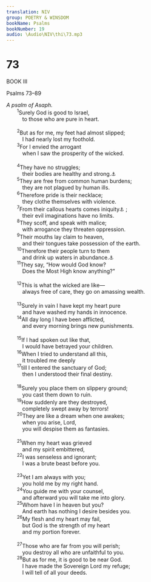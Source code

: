 ```yaml
---
translation: NIV
group: POETRY & WINSDOM
bookName: Psalms 
bookNumber: 19
audio: \Audio\NIV\thi\73.mp3
---
```


<div class="title"><h1>73</h1><p>BOOK III </p><p>Psalms 73–89 </p><i>A psalm of Asaph.</i></div>
<span class="verse thi_73_1">  <sup>1</sup>Surely God is good to Israel, <br/>   to those who are pure in heart. <br/><br/></span>
<span class="verse thi_73_2">  <sup>2</sup>But as for me, my feet had almost slipped; <br/>   I had nearly lost my foothold. <br/></span>
<span class="verse thi_73_3">  <sup>3</sup>For I envied the arrogant <br/>   when I saw the prosperity of the wicked. <br/><br/></span>
<span class="verse thi_73_4">  <sup>4</sup>They have no struggles; <br/>   their bodies are healthy and strong.<a data-toggle="tooltip" data-placement="bottom" title="With a different word division of the Hebrew; Masoretic Text struggles at their death; / their bodies are healthy">⚓</a><br/></span>
<span class="verse thi_73_5">  <sup>5</sup>They are free from common human burdens; <br/>   they are not plagued by human ills. <br/></span>
<span class="verse thi_73_6">  <sup>6</sup>Therefore pride is their necklace; <br/>   they clothe themselves with violence. <br/></span>
<span class="verse thi_73_7">  <sup>7</sup>From their callous hearts comes iniquity<a data-toggle="tooltip" data-placement="bottom" title="Syriac (see also Septuagint); Hebrew Their eyes bulge with fat">⚓</a> ; <br/>   their evil imaginations have no limits. <br/></span>
<span class="verse thi_73_8">  <sup>8</sup>They scoff, and speak with malice; <br/>   with arrogance they threaten oppression. <br/></span>
<span class="verse thi_73_9">  <sup>9</sup>Their mouths lay claim to heaven, <br/>   and their tongues take possession of the earth. <br/></span>
<span class="verse thi_73_10">  <sup>10</sup>Therefore their people turn to them <br/>   and drink up waters in abundance.<a data-toggle="tooltip" data-placement="bottom" title="The meaning of the Hebrew for this verse is uncertain.">⚓</a><br/></span>
<span class="verse thi_73_11">  <sup>11</sup>They say, “How would God know? <br/>   Does the Most High know anything?” <br/><br/></span>
<span class="verse thi_73_12">  <sup>12</sup>This is what the wicked are like— <br/>   always free of care, they go on amassing wealth. <br/><br/></span>
<span class="verse thi_73_13">  <sup>13</sup>Surely in vain I have kept my heart pure <br/>   and have washed my hands in innocence. <br/></span>
<span class="verse thi_73_14">  <sup>14</sup>All day long I have been afflicted, <br/>   and every morning brings new punishments. <br/><br/></span>
<span class="verse thi_73_15">  <sup>15</sup>If I had spoken out like that, <br/>   I would have betrayed your children. <br/></span>
<span class="verse thi_73_16">  <sup>16</sup>When I tried to understand all this, <br/>   it troubled me deeply <br/></span>
<span class="verse thi_73_17">  <sup>17</sup>till I entered the sanctuary of God; <br/>   then I understood their final destiny. <br/><br/></span>
<span class="verse thi_73_18">  <sup>18</sup>Surely you place them on slippery ground; <br/>   you cast them down to ruin. <br/></span>
<span class="verse thi_73_19">  <sup>19</sup>How suddenly are they destroyed, <br/>   completely swept away by terrors! <br/></span>
<span class="verse thi_73_20">  <sup>20</sup>They are like a dream when one awakes; <br/>   when you arise, Lord, <br/>   you will despise them as fantasies. <br/><br/></span>
<span class="verse thi_73_21">  <sup>21</sup>When my heart was grieved <br/>   and my spirit embittered, <br/></span>
<span class="verse thi_73_22">  <sup>22</sup>I was senseless and ignorant; <br/>   I was a brute beast before you. <br/><br/></span>
<span class="verse thi_73_23">  <sup>23</sup>Yet I am always with you; <br/>   you hold me by my right hand. <br/></span>
<span class="verse thi_73_24">  <sup>24</sup>You guide me with your counsel, <br/>   and afterward you will take me into glory. <br/></span>
<span class="verse thi_73_25">  <sup>25</sup>Whom have I in heaven but you? <br/>   And earth has nothing I desire besides you. <br/></span>
<span class="verse thi_73_26">  <sup>26</sup>My flesh and my heart may fail, <br/>   but God is the strength of my heart <br/>   and my portion forever. <br/><br/></span>
<span class="verse thi_73_27">  <sup>27</sup>Those who are far from you will perish; <br/>   you destroy all who are unfaithful to you. <br/></span>
<span class="verse thi_73_28">  <sup>28</sup>But as for me, it is good to be near God. <br/>   I have made the Sovereign Lord my refuge; <br/>   I will tell of all your deeds. <br/></span>
